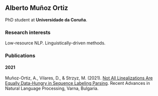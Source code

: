 ## Alberto Muñoz Ortiz

PhD student at **Universidade da Coruña**.

### Research interests
Low-resource NLP. Linguistically-driven methods.

### Publications
#### 2021
Muñoz-Ortiz, A., Vilares, D., & Strzyz, M. (2021). [Not All Linealizations Are Equally Data-Hungry in Sequence Labeling Parsing](https://aclanthology.org/2021.ranlp-1.111/). Recent Advances in Natural Language Processing, Varna, Bulgaria.
